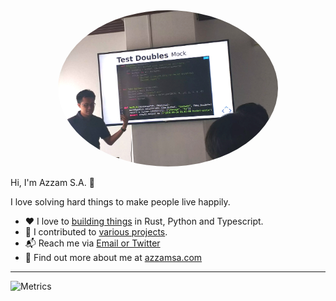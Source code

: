 <div align="center">
  <img src="img/profile-extra.jpg" height="250" style="border-radius:50%">
</div>

Hi, I'm Azzam S.A. 👋

I love solving hard things to make people live happily.

- ❤️ I love to [building things](https://azzamsa.com/projects/#created) in Rust, Python and Typescript.
- 🍴 I contributed to [various projects](https://azzamsa.com/projects/#contributed).
- 📬 Reach me via [Email or Twitter](https://azzamsa.com/contact)
- 🍰 Find out more about me at [azzamsa.com](https://azzamsa.com/)

---

![Metrics](https://metrics.lecoq.io/azzamsa?template=classic&languages=1&base=header%2C%20activity%2C%20community%2C%20repositories%2C%20metadata&base.indepth=false&base.hireable=false&base.skip=false&languages=false&languages.limit=8&languages.threshold=0%25&languages.other=false&languages.colors=github&languages.sections=most-used&languages.indepth=false&languages.analysis.timeout=15&languages.categories=markup%2C%20programming&languages.recent.categories=markup%2C%20programming&languages.recent.load=300&languages.recent.days=14&config.timezone=Asia%2FJakarta&config.display=large)
